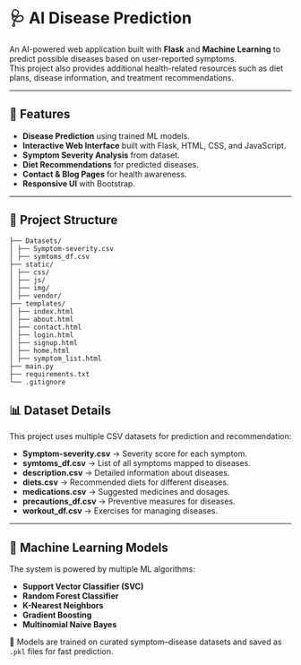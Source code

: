 # 🩺 AI Disease Prediction

An AI-powered web application built with **Flask** and **Machine Learning** to predict possible diseases based on user-reported symptoms.  
This project also provides additional health-related resources such as diet plans, disease information, and treatment recommendations.

---

## 🚀 Features
- **Disease Prediction** using trained ML models.
- **Interactive Web Interface** built with Flask, HTML, CSS, and JavaScript.
- **Symptom Severity Analysis** from dataset.
- **Diet Recommendations** for predicted diseases.
- **Contact & Blog Pages** for health awareness.
- **Responsive UI** with Bootstrap.

---

## 📂 Project Structure

```medicine-recommendation/
├── Datasets/
│ ├── Symptom-severity.csv
│ ├── symtoms_df.csv
├── static/
│ ├── css/
│ ├── js/
│ ├── img/
│ ├── vendor/
├── templates/
│ ├── index.html
│ ├── about.html
│ ├── contact.html
│ ├── login.html
│ ├── signup.html
│ ├── home.html
│ ├── symptom_list.html
├── main.py
├── requirements.txt
└── .gitignore
```
## 📊 Dataset Details
This project uses multiple CSV datasets for prediction and recommendation:
- **Symptom-severity.csv** → Severity score for each symptom.
- **symtoms_df.csv** → List of all symptoms mapped to diseases.
- **description.csv** → Detailed information about diseases.
- **diets.csv** → Recommended diets for different diseases.
- **medications.csv** → Suggested medicines and dosages.
- **precautions_df.csv** → Preventive measures for diseases.
- **workout_df.csv** → Exercises for managing diseases.

---

## 🤖 Machine Learning Models
The system is powered by multiple ML algorithms:
- **Support Vector Classifier (SVC)**
- **Random Forest Classifier**
- **K-Nearest Neighbors**
- **Gradient Boosting**
- **Multinomial Naive Bayes**

📌 Models are trained on curated symptom–disease datasets and saved as `.pkl` files for fast prediction.





